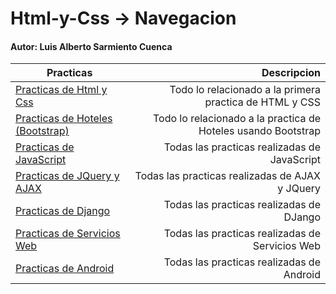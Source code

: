 # Html-y-Css -> Navegacion
#### Autor: Luis Alberto Sarmiento Cuenca
  
| Practicas                             | Descripcion                                                  |
| ------------------------------------- | ------------------------------------------------------------:|
| [Practicas de Html y Css][1]          | Todo lo relacionado a la primera practica de HTML y CSS      |
| [Practicas de Hoteles (Bootstrap)][6] | Todo lo relacionado a la practica de Hoteles usando Bootstrap|
| [Practicas de JavaScript][7]          | Todas las practicas realizadas de JavaScript                 |
| [Practicas de JQuery y AJAX][2]       | Todas las practicas realizadas de AJAX y JQuery              |
| [Practicas de Django][3]              | Todas las practicas realizadas de DJango                     |
| [Practicas de Servicios Web][4]       | Todas las practicas realizadas de Servicios Web              |
| [Practicas de Android][5]             | Todas las practicas realizadas de Android                    |

[1]: https://github.com/Allen2316/Html-y-Css
[2]: https://github.com/Allen2316/Html-y-Css/tree/main/practicas_ajax
[3]: https://github.com/Allen2316/Html-y-Css/tree/main/practicas_django
[4]: https://github.com/Allen2316/Html-y-Css/tree/main/practicas_SW
[5]: https://github.com/Allen2316/Html-y-Css/tree/main/practicas_android/Sarmiento_Luis
[6]: https://github.com/Allen2316/practica_hoteles
[7]: https://github.com/Allen2316/Html-y-Css/tree/main/js
